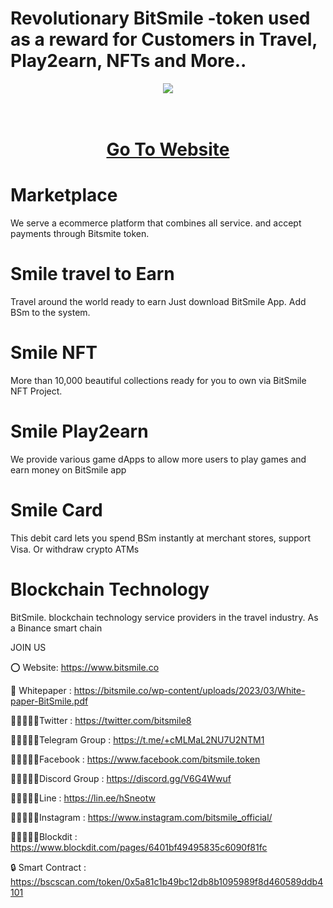 # Revolutionary BitSmile -token used as a reward for Customers in Travel, Play2earn, NFTs and More..

<div align="center"><img src="https://lqbfinance.com/wp-content/uploads/2023/03/BSM-LOGO1.png" /><br />
</div>
<div align="center">
  <h1><br />
    <a href="https://www.bitsmile.co/" target="_blank">Go To Website<br />
    </a></h1>
</div>


# Marketplace

We serve a ecommerce platform that combines all service. and accept payments through Bitsmite token.

# Smile travel to Earn
Travel around the world ready to earn Just download BitSmile App. Add BSm to the system.

# Smile NFT
More than 10,000 beautiful collections ready for you to own via BitSmile NFT Project.

# Smile Play2earn
We provide various game dApps to allow more users to play games and earn money on BitSmile app

# Smile Card
This debit card lets you spend ฺBSm instantly at merchant stores, support Visa. Or withdraw crypto ATMs

# Blockchain Technology
BitSmile. blockchain technology service providers in the travel industry. As a Binance smart chain

JOIN US

⭕ Website: https://www.bitsmile.co

📄 Whitepaper : https://bitsmile.co/wp-content/uploads/2023/03/White-paper-BitSmile.pdf

👨🏿‍🤝‍👨🏿Twitter : https://twitter.com/bitsmile8

👨🏿‍🤝‍👨🏿Telegram Group : https://t.me/+cMLMaL2NU7U2NTM1

👨🏿‍🤝‍👨🏿Facebook : https://www.facebook.com/bitsmile.token

👨🏿‍🤝‍👨🏿Discord Group : https://discord.gg/V6G4Wwuf

👨🏿‍🤝‍👨🏿Line : https://lin.ee/hSneotw

👨🏿‍🤝‍👨🏿Instagram : https://www.instagram.com/bitsmile_official/

👨🏿‍🤝‍👨🏿Blockdit : https://www.blockdit.com/pages/6401bf49495835c6090f81fc

🔒 Smart Contract : https://bscscan.com/token/0x5a81c1b49bc12db8b1095989f8d460589ddb4101
